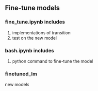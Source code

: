 ## Fine-tune models
### fine\_tune.ipynb includes
1. implementations of transition
2. test on the new model

### bash.ipynb includes 
1. python command to fine-tune the model

### finetuned\_lm 
new models

